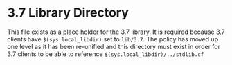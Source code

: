# 3.7 Library Directory

This file exists as a place holder for the 3.7 library. It is required because
3.7 clients have `$(sys.local_libdir)` set to `lib/3.7`. The policy has moved
up one level as it has been re-unified and this directory must exist in order
for 3.7 clients to be able to reference `$(sys.local_libdir)/../stdlib.cf`
